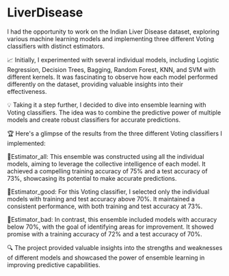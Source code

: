 # LiverDisease
 I had the opportunity to work on the Indian Liver Disease dataset, exploring various machine learning models and implementing three different Voting classifiers with distinct estimators.

📈 Initially, I experimented with several individual models, including Logistic Regression, Decision Trees, Bagging, Random Forest, KNN, and SVM with different kernels. It was fascinating to observe how each model performed differently on the dataset, providing valuable insights into their effectiveness.

💡 Taking it a step further, I decided to dive into ensemble learning with Voting classifiers. The idea was to combine the predictive power of multiple models and create robust classifiers for accurate predictions.

🏆 Here's a glimpse of the results from the three different Voting classifiers I implemented:

🧱Estimator_all: This ensemble was constructed using all the individual models, aiming to leverage the collective intelligence of each model. It achieved a compelling training accuracy of 75% and a test accuracy of 73%, showcasing its potential to make accurate predictions.

🧱Estimator_good: For this Voting classifier, I selected only the individual models with training and test accuracy above 70%. It maintained a consistent performance, with both training and test accuracy at 73%.

🧱Estimator_bad: In contrast, this ensemble included models with accuracy below 70%, with the goal of identifying areas for improvement. It showed promise with a training accuracy of 72% and a test accuracy of 70%.

🔍 The project provided valuable insights into the strengths and weaknesses of different models and showcased the power of ensemble learning in improving predictive capabilities.
